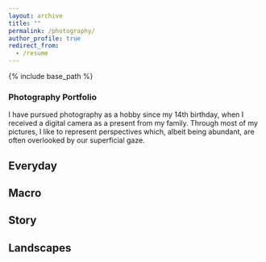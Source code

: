 ```yaml
---
layout: archive
title: ""
permalink: /photography/
author_profile: true
redirect_from:
  - /resume
---
```


{% include base_path %}

### Photography Portfolio
I have pursued photography as a hobby since my 14th birthday, when I received a digital camera as a present from my family. Through most of my pictures, I like to represent perspectives which, albeit being abundant, are often overlooked by our superficial gaze.

## Everyday
## Macro
## Story
## Landscapes


